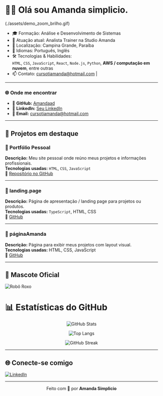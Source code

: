 # 🤖🦾 Olá sou Amanda simplicio.



(./assets/demo_zoom_brilho.gif)


- 🎓 Formação: Análise e Desenvolvimento de Sistemas  
- 💼 Atuação atual: Analista Trainer na Studio Amanda  
- 📍 Localização: Campina Grande, Paraíba  
- 💬 Idiomas: Português, Inglês  
- 🛠️ Tecnologias & Habilidades:  
  `HTML`, `CSS`, `JavaScript`, `React`, `Node.js`, `Python`, **AWS / computação em nuvem**, entre outras  
- 📫 Contato: cursotiamanda@hotmail.com |

---

### 🌐 Onde me encontrar

- 🐙 **GitHub:** [Amandaad](https://github.com/Amandaad)  
- 💼 **LinkedIn:** [Seu LinkedIn](https://linkedin.com/in/seuperfil)  
- 📧 **Email:** cursotiamanda@hotmail.com  

---

## 💼 Projetos em destaque

### 🚀 Portfólio Pessoal  
**Descrição:** Meu site pessoal onde reúno meus projetos e informações profissionais.  
**Tecnologias usadas:** `HTML`, `CSS`, `JavaScript`  
🔗 [Repositório no GitHub](https://github.com/Amandaad/portifolio)  

---

### 🧩 landing.page  
**Descrição:** Página de apresentação / landing page para projetos ou produtos.  
**Tecnologias usadas:** `TypeScript`, HTML, CSS  
🔗 [GitHub](https://github.com/Amandaad/landing.page)  

---

### 🎨 páginaAmanda  
**Descrição:** Página para exibir meus projetos com layout visual.  
**Tecnologias usadas:** HTML, CSS, JavaScript  
🔗 [GitHub](https://github.com/Amandaad/paginaAmanda)  

---

## 🤖 Mascote Oficial

![Robô Roxo](sandbox:/mnt/data/A_flat,_digital_illustration_features_a_friendly_r.png?_chatgptios_conversationID=68d99ec9-0158-8320-92d3-7ff611b7cb65&_chatgptios_messageID=454ee5c0-af09-4c5f-b046-166447957649)
# 📊 Estatísticas do GitHub

<div align="center">

![GitHub Stats](https://github-readme-stats.vercel.app/api?username=amandasimplicio&show_icons=true&theme=radical&count_private=true)  

![Top Langs](https://github-readme-stats.vercel.app/api/top-langs/?username=amandasimplicio&layout=compact&theme=radical)  

![GitHub Streak](https://streak-stats.demolab.com/?user=amandasimplicio&theme=radical&hide_border=false)

</div>

---



## 🌐 Conecte-se comigo
[![LinkedIn](https://img.shields.io/badge/LinkedIn-blue?logo=linkedin&logoColor=white)](https://linkedin.com/in/seu-linkedin)  

---

<p align="center">
  Feito com 💜 por <b>Amanda Simplicio</b>
</p>
